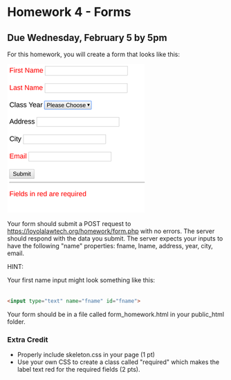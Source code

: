 # Homework 4 - Forms 

## Due Wednesday, February 5 by 5pm

For this homework, you will create a form that looks like this:

![form view 2](form.png)


Your form should submit a POST request to 
https://loyolalawtech.org/homework/form.php with no errors.  The server should 
respond with the data you submit. The server expects your inputs to have the 
following "name" properties: fname, lname, address, year, city, email.

HINT: 

Your first name input might look something like this:

```html

<input type="text" name="fname" id="fname">

```

Your form should be in a file called form_homework.html in your public_html 
folder.

### Extra Credit

* Properly include skeleton.css in your page (1 pt)
* Use your own CSS to create a class called "required" which makes the label 
text red for the required fields (2 pts).

